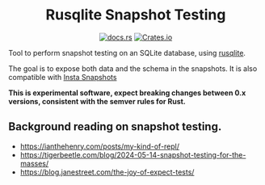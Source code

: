 <!-- insert
---
title: "Rusqlite Snapshot Testing"
date: 2025-03-29T17:32:05
description: "Snapshot testing tool for rusqlite"
tags:
- Rust
- SQLite
- Library
---
end_insert -->

<!-- remove -->
<div align="center">

# Rusqlite Snapshot Testing
<!-- end_remove -->

<!-- insert
{{< github_badge >}}

{{< rawhtml >}}
<div class="badges">
{{< /rawhtml >}}
end_insert -->

[![docs.rs](https://img.shields.io/docsrs/rusqlite-snapshot-testing)][docs]
[![Crates.io](https://img.shields.io/crates/v/rusqlite-snapshot-testing)][cio]
<!-- insert
{{< rawhtml >}}
end_insert -->
</div>
<!-- insert
{{< /rawhtml >}}
end_insert -->

<!-- rustdoc start -->

Tool to perform snapshot testing on an SQLite database, using [rusqlite][].

The goal is to expose both data and the schema in the snapshots. It is also compatible with [Insta Snapshots][insta]

**This is experimental software, expect breaking changes between 0.x versions, consistent with the semver rules for Rust.**

## Background reading on snapshot testing.

- https://ianthehenry.com/posts/my-kind-of-repl/
- https://tigerbeetle.com/blog/2024-05-14-snapshot-testing-for-the-masses/
- https://blog.janestreet.com/the-joy-of-expect-tests/

[cio]: https://crates.io/crates/rusqlite-snapshot-testing
[docs]: https://docs.rs/rusqlite-snapshot-testing
[insta]: https://insta.rs
[rusqlite]: https://crates.io/crates/rusqlite
